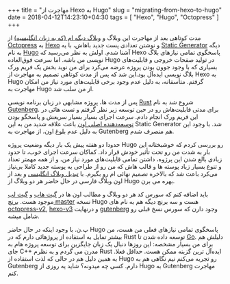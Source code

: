 +++
title = "مهاجرت از Hexo به Hugo"
slug = "migrating-from-hexo-to-hugo"
date = 2018-04-12T14:23:10+04:30
tags = [ "Hexo", "Hugo", "Octopress" ]
+++

مدت کوتاهی بعد از مهاجرت این وبلاگ و [وبلاگ دیگه ام (که به زبان انگلیسیه)](https://www.babaei.net/) از [Octopress](http://octopress.org/) به [Hexo](https://hexo.io/) و نوشتن تعدادی پست جدید باهاش، با یه [Static Generator](https://hexo.io/) دیگه به نام [Hugo](https://gohugo.io/) آشنا شدم. اولش به نظر می‌رسید که Hexo پاسخگوی تمامی نیازهای بلاگ نویسی من باشه. اما سرعت فوق‌العاده Hugo در تولید صفحات خروجی و قابلیت‌های بسیاری که با وجود جوون بودن پروژه عرضه می‌کرد برای من نوید بخش یک فریم ورک بلاگ نویسی ایده‌آل بود.این شد که پس از مدت کوتاهی تصمیم به مهاجرت از Hexo به Hugo گرفتم. متأسفانه، به دلیل عدم وجود برخی قابلیت‌های مورد نیاز من امکان مهاجرت به Hugo از من سلب شد.

پس از مدت ها، پروژه مشابهی در زبان برنامه نویسی [Rust](https://www.rust-lang.org/) شروع شد به نام [Gutenberg](https://www.getgutenberg.io/). برای مدتی قابلیت‌هاش رو  در حین توسعه زیر نظر گرفتم و تست هائی در این فریم ورک انجام دادم. سرعت اجرای بسیار بسیار سریعش و پاسخگو بودن [توسعه‌دهنده اصلی اون](https://github.com/Keats) باعث علاقه شدید من به این Static Generator شد. با وجود این به دلیل عدم بلوغ اون، از مهاجرت به Gutenberg هم منصرف شدم.

حدودا دو هفته پیش یک بار دیگه وضعیت پروژه Hugo رو بررسی کردم که خوشبختانه این بار به شدت من رو تحت تأثیر خودش قرار داد. کماکان سرعت اجرای خوب، تا حدود زیادی بالغ شدن این پرژوه، داشتن تمامی قابلیت‌های مورد نیاز من، و از همه مهمتر تعداد و تنوع بسیار زیاد پوسته ها و قالب هاش که من رو از طراحی یه پوسته جدید کاملا بی‌نیاز می‌کرد باعث شد که بالاخره تصمیم نهائی ام رو بگیرم. با [تبدیل وبلاگ انگلیسی](https://www.babaei.net/blog/migrating-from-hexo-to-hugo/) و بعد از اون وبلاگ فارسی در حال حاضر هر دو وبلاگ از Hugo بهره می برن.

باید اضافه کنم که سورس کد هر دو وبلاگ و مطالب اون ها در [گیت هاب](https://github.com/NuLL3rr0r/babaei-net-blog-source/) و [گیت لب](https://gitlab.com/NuLL3rr0r/babaei-net-blog-source/) موجود هست. [برنچ master](https://github.com/NuLL3rr0r/babaei-net-blog-source/tree/master) نسخه Hugo هست و سه برنچ دیگه هم به نام های [octopress-v2](https://github.com/NuLL3rr0r/babaei-net-blog-source/tree/octopress-v2), [hexo-v3](https://github.com/NuLL3rr0r/babaei-net-blog-source/tree/hexo-v3) و درنهایت [gutenberg](https://github.com/NuLL3rr0r/babaei-net-blog-source/tree/gutenberg) وجود دارن که سورس نسخ قبلی رو شامل میشه.

پ.ن. با وجود اینکه در حال حاضر Hugo پاسخگوی تمامی نیازهای فعلی من هست، من بیشتر تمایل به استفاده از پروژهائی دارم که در Rust توسعه داده شدن تا [Go](https://golang.org/). دلیلش هم برای من بسیار مشخصه: این روزها دنبال یک زبان جایگزین برای توسعه پروژه هام به جای C++ مدرن می گردم و به نظرم Rust ایده‌آل ترین گزینه ممکن هست. حداقل فعلا. به همین دلیل هم در حالی که لذت استفاده از Hugo رو تجربه می‌کنم نیم نگاهی هم به Gutenberg دارم. کسی چه میدونه؟ شاید یه روزی از Hugo به Gutenberg مهاجرت کنم.
<!--more-->
